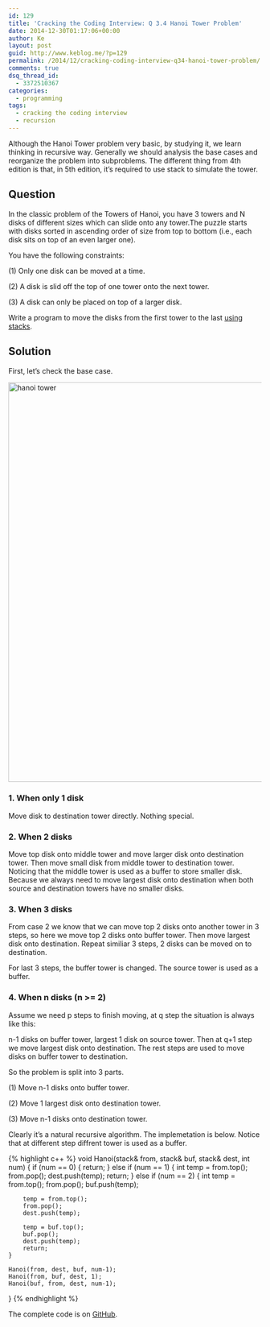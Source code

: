 ```yaml
---
id: 129
title: 'Cracking the Coding Interview: Q 3.4 Hanoi Tower Problem'
date: 2014-12-30T01:17:06+00:00
author: Ke
layout: post
guid: http://www.keblog.me/?p=129
permalink: /2014/12/cracking-coding-interview-q34-hanoi-tower-problem/
comments: true
dsq_thread_id:
  - 3372510367
categories:
  - programming
tags:
  - cracking the coding interview
  - recursion
---
```

Although the Hanoi Tower problem very basic, by studying it, we learn thinking in recursive way. Generally we should analysis the base cases and reorganize the problem into subproblems. The different thing from 4th edition is that, in 5th edition, it&#8217;s required to use stack to simulate the tower.

## Question

In the classic problem of the Towers of Hanoi, you have 3 towers and N disks of different sizes which can slide onto any tower.The puzzle starts with disks sorted in ascending order of size from top to bottom (i.e., each disk sits on top of an even larger one).

You have the following constraints:

(1) Only one disk can be moved at a time.

(2) A disk is slid off the top of one tower onto the next tower.

(3) A disk can only be placed on top of a larger disk.

Write a program to move the disks from the first tower to the last <u>using stacks</u>.

<!--more-->

## Solution

First, let’s check the base case.

[<img src="http://www.keblog.me/wp-content/uploads/2014/12/hanoi_base_case.jpg" alt="hanoi tower" width="600" height="794" class="aligncenter size-full wp-image-130" srcset="//www.keblog.me/wp-content/uploads/2014/12/hanoi_base_case.jpg 600w, //www.keblog.me/wp-content/uploads/2014/12/hanoi_base_case-227x300.jpg 227w" sizes="(max-width: 600px) 100vw, 600px" />](http://www.keblog.me/wp-content/uploads/2014/12/hanoi_base_case.jpg)

### 1. When only 1 disk

Move disk to destination tower directly. Nothing special.

### 2. When 2 disks

Move top disk onto middle tower and move larger disk onto destination tower. Then move small disk from middle tower to destination tower. Noticing that the middle tower is used as a buffer to store smaller disk. Because we always need to move largest disk onto destination when both source and destination towers have no smaller disks.

### 3. When 3 disks

From case 2 we know that we can move top 2 disks onto another tower in 3 steps, so here we move top 2 disks onto buffer tower. Then move largest disk onto destination. Repeat similiar 3 steps, 2 disks can be moved on to destination.

For last 3 steps, the buffer tower is changed. The source tower is used as a buffer.

### 4. When n disks (n >= 2)

Assume we need p steps to finish moving, at q step the situation is always like this:

n-1 disks on buffer tower, largest 1 disk on source tower. Then at q+1 step we move largest disk onto destination. The rest steps are used to move disks on buffer tower to destination.

So the problem is split into 3 parts.

(1) Move n-1 disks onto buffer tower.

(2) Move 1 largest disk onto destination tower.

(3) Move n-1 disks onto destination tower.

Clearly it’s a natural recursive algorithm. The implemetation is below. Notice that at different step diffrent tower is used as a buffer.

{% highlight c++ %}
void Hanoi(stack<int>& from, stack<int>& buf, stack<int>& dest, int num) {
    if (num == 0) {
        return;
    }
    else if (num == 1) {
        int temp = from.top();
        from.pop();
        dest.push(temp);
        return;
    }
    else if (num == 2) {
        int temp = from.top();
        from.pop();
        buf.push(temp);

        temp = from.top();
        from.pop();
        dest.push(temp);

        temp = buf.top();
        buf.pop();
        dest.push(temp);
        return;     
    }

    Hanoi(from, dest, buf, num-1);
    Hanoi(from, buf, dest, 1);
    Hanoi(buf, from, dest, num-1);
}
{% endhighlight %}

The complete code is on <a href="https://github.com/Ulu2005/Code_Practice/blob/master/cc150/ch03/3-4.cpp" target="_blank">GitHub</a>.
